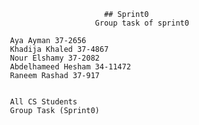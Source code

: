                                          ## Sprint0
                                       Group task of sprint0

					Aya Ayman 37-2656
					Khadija Khaled 37-4867
					Nour Elshamy 37-2082
					Abdelhameed Hesham 34-11472
					Raneem Rashad 37-917


					All CS Students
					Group Task (Sprint0)
